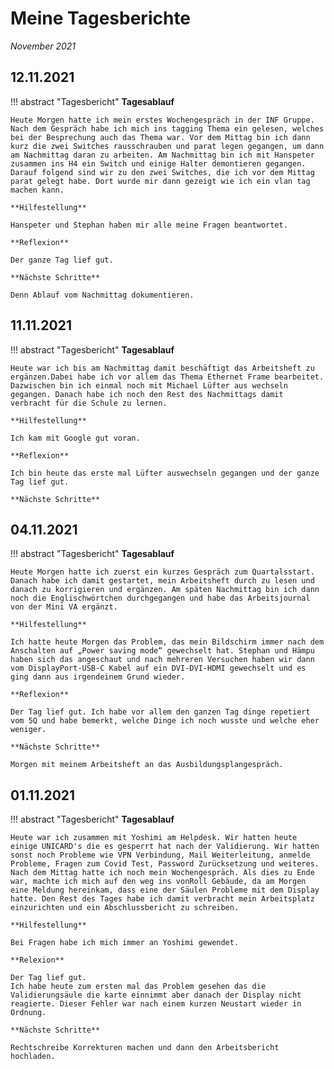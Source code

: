 # **Meine Tagesberichte**
*November 2021*

## **12.11.2021**

!!! abstract "Tagesbericht"
    **Tagesablauf**

    Heute Morgen hatte ich mein erstes Wochengespräch in der INF Gruppe. Nach dem Gespräch habe ich mich ins tagging Thema ein gelesen, welches bei der Besprechung auch das Thema war. Vor dem Mittag bin ich dann kurz die zwei Switches rausschrauben und parat legen gegangen, um dann am Nachmittag daran zu arbeiten. Am Nachmittag bin ich mit Hanspeter zusammen ins H4 ein Switch und einige Halter demontieren gegangen. Darauf folgend sind wir zu den zwei Switches, die ich vor dem Mittag parat gelegt habe. Dort wurde mir dann gezeigt wie ich ein vlan tag machen kann.

    **Hilfestellung**

    Hanspeter und Stephan haben mir alle meine Fragen beantwortet.

    **Reflexion**

    Der ganze Tag lief gut.

    **Nächste Schritte**

    Denn Ablauf vom Nachmittag dokumentieren.

## **11.11.2021**

!!! abstract "Tagesbericht"
    **Tagesablauf**

    Heute war ich bis am Nachmittag damit beschäftigt das Arbeitsheft zu ergänzen.Dabei habe ich vor allem das Thema Ethernet Frame bearbeitet. Dazwischen bin ich einmal noch mit Michael Lüfter aus wechseln gegangen. Danach habe ich noch den Rest des Nachmittags damit verbracht für die Schule zu lernen.

    **Hilfestellung**

    Ich kam mit Google gut voran.

    **Reflexion**

    Ich bin heute das erste mal Lüfter auswechseln gegangen und der ganze Tag lief gut.

    **Nächste Schritte**


## **04.11.2021**

!!! abstract "Tagesbericht"
    **Tagesablauf**

    Heute Morgen hatte ich zuerst ein kurzes Gespräch zum Quartalsstart. Danach habe ich damit gestartet, mein Arbeitsheft durch zu lesen und danach zu korrigieren und ergänzen. Am späten Nachmittag bin ich dann noch die Englischwörtchen durchgegangen und habe das Arbeitsjournal von der Mini VA ergänzt.

    **Hilfestellung**

    Ich hatte heute Morgen das Problem, das mein Bildschirm immer nach dem Anschalten auf „Power saving mode“ gewechselt hat. Stephan und Hämpu haben sich das angeschaut und nach mehreren Versuchen haben wir dann vom DisplayPort-USB-C Kabel auf ein DVI-DVI-HDMI gewechselt und es ging dann aus irgendeinem Grund wieder.

    **Reflexion**

    Der Tag lief gut. Ich habe vor allem den ganzen Tag dinge repetiert vom 5Q und habe bemerkt, welche Dinge ich noch wusste und welche eher weniger.

    **Nächste Schritte**

    Morgen mit meinem Arbeitsheft an das Ausbildungsplangespräch.

## **01.11.2021**

!!! abstract "Tagesbericht"
    **Tagesablauf**

    Heute war ich zusammen mit Yoshimi am Helpdesk. Wir hatten heute einige UNICARD's die es gesperrt hat nach der Validierung. Wir hatten sonst noch Probleme wie VPN Verbindung, Mail Weiterleitung, anmelde Probleme, Fragen zum Covid Test, Password Zurücksetzung und weiteres. Nach dem Mittag hatte ich noch mein Wochengespräch. Als dies zu Ende war, machte ich mich auf den weg ins vonRoll Gebäude, da am Morgen eine Meldung hereinkam, dass eine der Säulen Probleme mit dem Display hatte. Den Rest des Tages habe ich damit verbracht mein Arbeitsplatz einzurichten und ein Abschlussbericht zu schreiben.

    **Hilfestellung**

    Bei Fragen habe ich mich immer an Yoshimi gewendet.

    **Relexion**

    Der Tag lief gut.
    Ich habe heute zum ersten mal das Problem gesehen das die Validierungsäule die karte einnimmt aber danach der Display nicht reagierte. Dieser Fehler war nach einem kurzen Neustart wieder in Ordnung.

    **Nächste Schritte**

    Rechtschreibe Korrekturen machen und dann den Arbeitsbericht hochladen.
